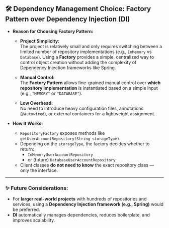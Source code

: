 ## 🛠️ Dependency Management Choice: Factory Pattern over Dependency Injection (DI)

- **Reason for Choosing Factory Pattern:**
  - **Project Simplicity:**  
    The project is relatively small and only requires switching between a limited number of repository implementations (e.g., `InMemory` vs `Database`).
    Using a **Factory** provides a simple, centralized way to control object creation without adding the complexity of Dependency Injection frameworks like Spring.

  - **Manual Control:**  
    The **Factory Pattern** allows fine-grained manual control over **which repository implementation** is instantiated based on a simple input (e.g., `"MEMORY"` or `"DATABASE"`).
  
  - **Low Overhead:**  
    No need to introduce heavy configuration files, annotations (`@Autowired`), or external containers for a lightweight assignment.

- **How It Works:**
  - `RepositoryFactory` exposes methods like `getUserAccountRepository(String storageType)`.
  - Depending on the `storageType`, the factory decides whether to return:
    - `InMemoryUserAccountRepository`
    - or (future) `DatabaseUserAccountRepository`
  - Client classes **do not need to know** the exact repository class — only the interface.

---

### ✨ Future Considerations:
- For **larger real-world projects** with hundreds of repositories and services, using a **Dependency Injection framework (e.g., Spring)** would be preferred.
- **DI** automatically manages dependencies, reduces boilerplate, and improves scalability.

